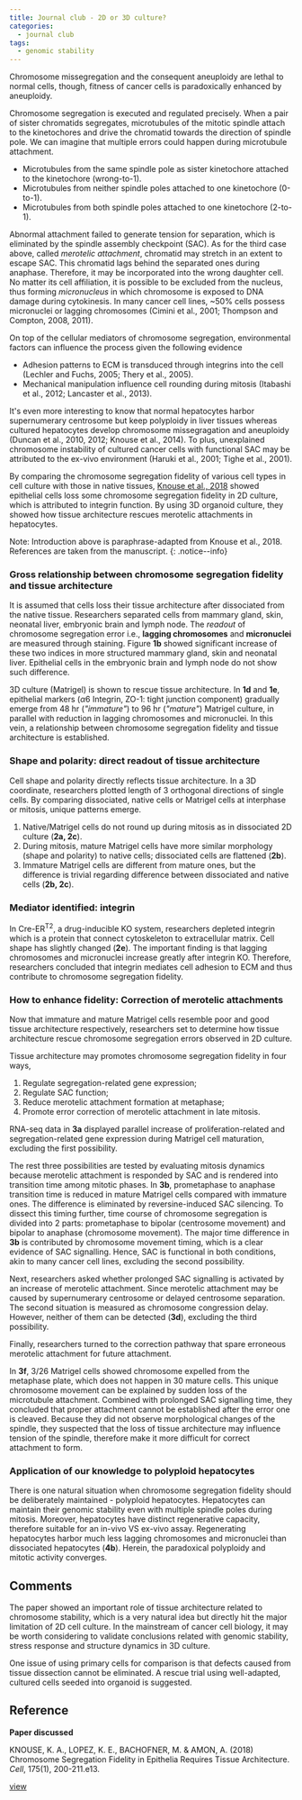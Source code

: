 ```yaml
---
title: Journal club - 2D or 3D culture?
categories:
  - journal club
tags:
  - genomic stability
---
```


Chromosome missegregation and the consequent aneuploidy are lethal to normal cells, though, fitness of cancer cells is paradoxically enhanced by aneuploidy. 

Chromosome segregation is executed and regulated precisely. When a pair of sister chromatids segregates, microtubules of the mitotic spindle attach to the kinetochores and drive the chromatid towards the direction of spindle pole. We can imagine that multiple errors could happen during microtubule attachment.

- Microtubules from the same spindle pole as sister kinetochore attached to the kinetochore (wrong-to-1).
- Microtubules from neither spindle poles attached to one kinetochore (0-to-1).
- Microtubules from both spindle poles attached to one kinetochore (2-to-1).

Abnormal attachment failed to generate tension for separation, which is eliminated by the spindle assembly checkpoint (SAC). As for the third case above, called _merotelic attachment_, chromatid may stretch in an extent to escape SAC. This chromatid lags behind the separated ones during anaphase. Therefore, it may be incorporated into the wrong daughter cell. No matter its cell affiliation, it is possible to be excluded from the nucleus, thus forming _micronucleus_ in which chromosome is exposed to DNA damage during cytokinesis. In many cancer cell lines, ~50\% cells possess micronuclei or lagging chromosomes (Cimini et al., 2001; Thompson and Compton, 2008, 2011).



On top of the cellular mediators of chromosome segregation, environmental factors can influence the process given the following evidence

- Adhesion patterns to ECM is transduced through integrins into the cell (Lechler and Fuchs, 2005; Thery et al., 2005).
- Mechanical manipulation influence cell rounding during mitosis (Itabashi et al., 2012; Lancaster et al., 2013).

It's even more interesting to know that normal hepatocytes harbor supernumerary centrosome but keep polyploidy in liver tissues whereas cultured hepatocytes develop chromosome missegragation and aneuploidy (Duncan et al., 2010, 2012; Knouse et al., 2014). To plus, unexplained chromosome instability of cultured cancer cells with functional SAC may be attributed to the ex-vivo environment (Haruki et al., 2001; Tighe et al., 2001).

By comparing the chromosome segregation fidelity of various cell types in cell culture with those in native tissues, [Knouse et al., 2018](https://doi.org/10.1016/j.cell.2018.07.042) showed epithelial cells loss some chromosome segregation fidelity in 2D culture, which is attributed to integrin function. By using 3D organoid culture, they showed how tissue architecture rescues merotelic attachments in hepatocytes.

Note: Introduction above is paraphrase-adapted from Knouse et al., 2018. References are taken from the manuscript.
{: .notice--info}

### Gross relationship between chromosome segregation fidelity and tissue architecture

It is assumed that cells loss their tissue architecture after dissociated from the native tissue. Researchers separated cells from mammary gland, skin, neonatal liver, embryonic brain and lymph node. The _readout_ of chromosome segregation error i.e., **lagging chromosomes** and **micronuclei** are measured through staining. Figure **1b** showed significant increase of these two indices in more structured mammary gland, skin and neonatal liver. Epithelial cells in the embryonic brain and lymph node do not show such difference.

3D culture (Matrigel) is shown to rescue tissue architecture. In **1d** and **1e**, epithelial markers ($\alpha6$ Integrin, ZO-1: tight junction component) gradually emerge from 48 hr (_"immature"_) to 96 hr (_"mature"_) Matrigel culture, in parallel with reduction in lagging chromosomes and micronuclei. In this vein, a relationship between chromosome segregation fidelity and tissue architecture is established.

### Shape and polarity: direct readout of tissue architecture

Cell shape and polarity directly reflects tissue architecture. In a 3D coordinate, researchers plotted length of 3 orthogonal directions of single cells. By comparing dissociated, native cells or Matrigel cells at interphase or mitosis, unique patterns emerge.

1. Native/Matrigel cells do not round up during mitosis as in dissociated 2D culture (**2a, 2c**).
2. During mitosis, mature Matrigel cells have more similar morphology (shape and polarity) to native cells; dissociated cells are flattened (**2b**).
3. Immature Matrigel cells are different from mature ones, but the difference is trivial regarding difference between dissociated and native cells (**2b, 2c**).

### Mediator identified: integrin

In Cre-ER<sup>T2</sup>, a drug-inducible KO system, researchers depleted integrin which is a protein that connect cytoskeleton to extracellular matrix. Cell shape has slightly changed (**2e**). The important finding is that lagging chromosomes and micronuclei increase greatly after integrin KO. Therefore, researchers concluded that integrin mediates cell adhesion to ECM and thus contribute to chromosome segregation fidelity.

### How to enhance fidelity: Correction of merotelic attachments

Now that immature and mature Matrigel cells resemble poor and good tissue architecture respectively, researchers set to determine how tissue architecture rescue chromosome segregation errors observed in 2D culture.

Tissue architecture may promotes chromosome segregation fidelity in four ways,

1. Regulate segregation-related gene expression;
2. Regulate SAC function;
3. Reduce merotelic attachment formation at metaphase;
4. Promote error correction of merotelic attachment in late mitosis.

RNA-seq data in **3a** displayed parallel increase of proliferation-related and segregation-related gene expression during Matrigel cell maturation, excluding the first possibility.

The rest three possibilities are tested by evaluating mitosis dynamics because merotelic attachment is responded by SAC and is rendered into transition time among mitotic phases. In **3b**, prometaphase to anaphase transition time is reduced in mature Matrigel cells compared with immature ones. The difference is eliminated by reversine-induced SAC silencing. To dissect this timing further, time course of chromosome segregation is divided into 2 parts: prometaphase to bipolar (centrosome movement) and bipolar to anaphase (chromosome movement). The major time difference in **3b** is contributed by chromosome movement timing, which is a clear evidence of SAC signalling. Hence, SAC is functional in both conditions, akin to many cancer cell lines, excluding the second possibility.

Next, researchers asked whether prolonged SAC signalling is activated by an increase of merotelic attachment. Since merotelic attachment may be caused by supernumerary centrosome or delayed centrosome separation. The second situation is measured as chromosome congression delay. However, neither of them can be detected (**3d**), excluding the third possibility.

Finally, researchers turned to the correction pathway that spare erroneous merotelic attachment for future attachment. 

In **3f**, 3/26 Matrigel cells showed chromosome expelled from the metaphase plate, which does not happen in 30 mature cells. This unique chromosome movement can be explained by sudden loss of the microtubule attachment. Combined with prolonged SAC signalling time, they concluded that proper attachment cannot be established after the error one is cleaved. Because they did not observe morphological changes of the spindle, they suspected that the loss of tissue architecture may influence tension of the spindle, therefore make it more difficult for correct attachment to form.

### Application of our knowledge to polyploid hepatocytes

There is one natural situation when chromosome segregation fidelity should be deliberately maintained - polyploid hepatocytes. Hepatocytes can maintain their genomic stability even with multiple spindle poles during mitosis. Moreover, hepatocytes have distinct regenerative capacity, therefore suitable for an in-vivo VS ex-vivo assay. Regenerating hepatocytes harbor much less lagging chromosomes and micronuclei than dissociated hepatocytes (**4b**). Herein, the paradoxical polyploidy and mitotic activity converges.


## Comments

The paper showed an important role of tissue architecture related to chromosome stability, which is a very natural idea but directly hit the major limitation of 2D cell culture. In the mainstream of cancer cell biology, it may be worth considering to validate conclusions related with genomic stability, stress response and structure dynamics in 3D culture.

One issue of using primary cells for comparison is that defects caused from tissue dissection cannot be eliminated. A rescue trial using well-adapted, cultured cells seeded into organoid is suggested.

## Reference
**Paper discussed**

KNOUSE, K. A., LOPEZ, K. E., BACHOFNER, M. & AMON, A. (2018) Chromosome Segregation Fidelity in Epithelia Requires Tissue Architecture. _Cell_, 175(1), 200-211.e13.

[view](https://doi.org/10.1016/j.cell.2018.07.042)